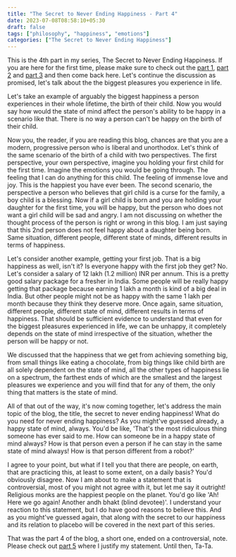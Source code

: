 ```yaml
---
title: "The Secret to Never Ending Happiness - Part 4"
date: 2023-07-08T08:58:10+05:30
draft: false
tags: ["philosophy", "happiness", "emotions"]
categories: ["The Secret to Never Ending Happiness"]
---
```


This is the 4th part in my series, The Secret to Never Ending Happiness. If you are here for the first time, please make sure to check out the [part 1](/posts/the-secret-to-never-ending-happiness-1), [part 2](/posts/the-secret-to-never-ending-happiness-2) and [part 3](/posts/the-secret-to-never-ending-happiness-3) and then come back here. Let's continue the discussion as promised, let's talk about the the biggest pleasures you experience in life.  
  
Let's take an example of arguably the biggest happiness a person experiences in their whole lifetime, the birth of their child. Now you would say how would the state of mind affect the person's ability to be happy in a scenario like that. There is no way a person can't be happy on the birth of their child.  
  
Now you, the reader, if you are reading this blog, chances are that you are a modern, progressive person who is liberal and unorthodox. Let's think of the same scenario of the birth of a child with two perspectives. The first perspective, your own perspective, imagine you holding your first child for the first time. Imagine the emotions you would be going through. The feeling that I can do anything for this child. The feeling of immense love and joy. This is the happiest you have ever been. The second scenario, the perspective a person who believes that girl child is a curse for the family, a boy child is a blessing. Now if a girl child is born and you are holding your daughter for the first time, you will be happy, but the person who does not want a girl child will be sad and angry. I am not discussing on whether the thought process of the person is right or wrong in this blog. I am just saying that this 2nd person does not feel happy about a daughter being born. Same situation, different people, different state of minds, different results in terms of happiness.  
  
Let's consider another example, getting your first job. That is a big happiness as well, isn't it? Is everyone happy with the first job they get? No. Let's consider a salary of 12 lakh (1.2 million) INR per annum. This is a pretty good salary package for a fresher in India. Some people will be really happy getting that package because earning 1 lakh a month is kind of a big deal in India. But other people might not be as happy with the same 1 lakh per month because they think they deserve more. Once again, same situation, different people, different state of mind, different results in terms of happiness. That should be sufficient evidence to understand that even for the biggest pleasures experienced in life, we can be unhappy, it completely depends on the state of mind irrespective of the situation, whether the person will be happy or not.  
  
We discussed that the happiness that we get from achieving something big, from small things like eating a chocolate, from big things like child birth are all solely dependent on the state of mind, all the other types of happiness lie on a spectrum, the farthest ends of which are the smallest and the largest pleasures we experience and you will find that for any of them, the only thing that matters is the state of mind.  
  
All of that out of the way, it's now coming together, let's address the main topic of the blog, the title, the secret to never ending happiness! What do you need for never ending happiness? As you might've guessed already, a happy state of mind, always. You'd be like, 'That's the most ridiculous thing someone has ever said to me. How can someone be in a happy state of mind always? How is that person even a person if he can stay in the same state of mind always! How is that person different from a robot?'  
  
I agree to your point, but what if I tell you that there are people, on earth, that are practicing this, at least to some extent, on a daily basis? You'd obviously disagree. Now I am about to make a statement that is controversial, most of you might not agree with it, but let me say it outright! Religious monks are the happiest people on the planet. You'd go like 'Ah! Here we go again! Another andh bhakt (blind devotee)'. I understand your reaction to this statement, but I do have good reasons to believe this. And as you might've guessed again, that along with the secret to our happiness and its relation to placebo will be covered in the next part of this series.  

That was the part 4 of the blog, a short one, ended on a controversial, note. Please check out [part 5](/posts/the-secret-to-never-ending-happiness-5) where I justify my statement. Until then, Ta-Ta.  